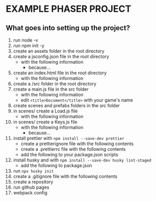 # EXAMPLE PHASER PROJECT

## What goes into setting up the project?

1. run node -v
2. run npm init -y
3. create an assets folder in the root directory
4. create a jsconfig.json file in the root directory
    - with the following information
        - because...
5. create an index.html file in the root directory
    - with the following information
6. create a /src folder in the root directory
7. create a main.js file in the src folder
    - with the following information
    - edit `<title>Document</title>` with your game's name
8. create scenes and prefabs folders in the src folder
9. in scenes/ create a Load.js file
    - with the following information
10. in scenes/ create a Keys.js file
    - with the following information
        - because...
11. install prettier with `npm install --save-dev prettier`
    - create a prettierignore file with the following contents
    - create a .prettierrc file with the following contents
    - add the following to your package.json scripts
12. install husky and with `npm install --save-dev husky lint-staged`
    - add the following to package.json
13. run `npx husky init`
14. create a .gitignore file with the following contents
14. create a repository
15. run github pages
15. webpack config
